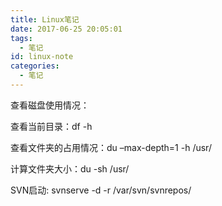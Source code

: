 ```yaml
---
title: Linux笔记
date: 2017-06-25 20:05:01
tags:
  - 笔记
id: linux-note
categories:
  - 笔记
---
```


查看磁盘使用情况：

查看当前目录：df -h

<!--more-->

查看文件夹的占用情况：du –max-depth=1 -h /usr/

计算文件夹大小：du -sh /usr/

SVN启动:  svnserve -d -r /var/svn/svnrepos/
